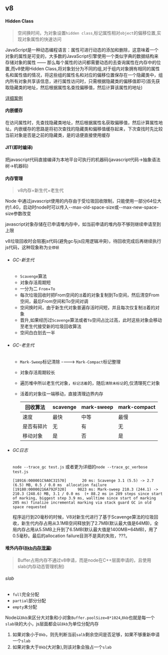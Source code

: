 ## v8

#### Hidden Class
> 空间换时间，为对象设置`hidden class`,标记属性相对`object`的偏移位置,实现对象属性的快速访问


JavaScript是一种动态编程语言：属性可进行动态的添加和删除，这意味着一个对象的属性是可变的，大多数的JavaScript引擎使用一个类似字典的数据结构来存储对象的属性 —— 那么每个属性的访问都需要动态的去查询属性在内存中的位置,而v8使用Hidden Class,将对象划分为不同的组,对于组内对象拥有相同的属性名和属性值的情况，将这些组的属性名和对应的偏移位置保存在一个隐藏类中，组内所有对象共享该信息，进行属性访问时，只需根据隐藏类的偏移值即可(首先获取隐藏类的地址，然后根据属性名查找偏移值，然后计算该属性的地址)

[详细案例](https://alinode.aliyun.com/blog/12)



#### 内嵌缓存
在访问属性时，先查找隐藏类地址，然后根据属性名获取偏移值，然后计算属性地址。内嵌缓存的思路是将初次查找的隐藏类和偏移值缓存起来，下次查找时先比较当前对象是否是之前的隐藏类，是的话便直接使用缓存

#### JIT(即时编译)
把javascript代码直接编译为本地平台可执行的机器码(javascript代码->抽象语法树->机器码)


#### 内存管理
>v8内存=新生代+老生代

Node 中通过javascript使用的内存由于受垃圾回收限制，只能使用一部分64位大约1.4G，启动时node时可以传入--max-old-space-size或--max-new-space-size参数改变

javascript对象存储在已申请堆内存中，如当前申请的堆内存不够则继续申请至到上限

v8垃圾回收时会阻塞js代码(避免gc与js应用逻辑冲突)，待回收完成后再继续执行js代码，这种现象称为`全停顿`



 * ###### GC-新生代

    * `Scavenge`算法
    * 对象存活周期短
    * 一分为二 `From`+`To`
    * 每次垃圾回收时把From空间的`活`着的对象复制到To空间，然后清空From空间，最后From空间和To空间对调
    * 空间换时间，由于新生代对象普遍存活时间短，并且每次仅复制`活`着的对象
    * 晋升,如果经历过`Scavenge`算法或者`To`空间占比过高，此时这些对象会移动至老生代接受新的垃圾回收算法
    * 空间白白划去一半

* ###### GC-老生代
    * `Mark-Sweep`标记清除 ----> `Mark-Compact`标记整理
    * 对象存活周期较长
    * 遍历堆中所以老生代对象，`标记活着`的，随后`清除未标记`的,仅清理死亡对象
    * 活着的对象往一端移动，直接清理边界内存



      回收算法 | scavenge | mark-sweep | mark-compact
      ---|---|----|---
      速度 | 最快| 中等|最慢
      是否有碎片 | 无| 有|无
      移动对象 | 是| 否|是

* ###### GC日志
    `node --trace_gc test.js` 或者更为详细的`node --trace_gc_verbose test.js`

    ```
   [18916:000001C9A0C31570]       20 ms: Scavenge 3.1 (5.5) -> 2.7 (6.5) MB, 0.5 / 0.0 ms  allocation failure
  [19180:00000216A792F320]     9823 ms: Mark-sweep 210.3 (244.1) -> 210.3 (248.6) MB, 3.1 / 0.0 ms  (+ 88.2 ms in 289 steps since start of marking, biggest step 3.9 ms, walltime since start of marking 205 ms) finalize incremental marking via stack guard GC in old space requested

    ```

    程序运行到20毫秒的时候，V8对新生代进行了基于Scavenge算法的垃圾回收，新生代内存占用从3.1MB空间释放到了2.7MB(默认最大值是64MB)，全局内存占用从5.5MB上升到了6.5MB(默认最大值是1400MB+64MB)，用了0.5毫秒。最后的allocation failure目测不是真的失败，???。


#### 堆外内存([8kb内存泄漏](https://cnodejs.org/topic/5189ff4f63e9f8a54207f60c))
>Buffer占用内存不通过v8申请，而是node在C++层面申请的，且使用slab(内存动态管理机制)

 ###### slab

  * `full`完全分配
  * `partial`部分分配
  * `empty`未分配

Node以`8kb`来区分大对象和小对象`Buffer.poolSize=8*1024`,`8kb`也就是每一个`slab`块的大小，js层面都会以`8kb`为单位分配内存
 1. 如果对象小于`8kb`，则先判断当前`salb`剩余空间是否足够，如果不够重新申请一个`slab`
 2. 如果对象大于`8kb`(大对象),则该对象会独占一个`slab`